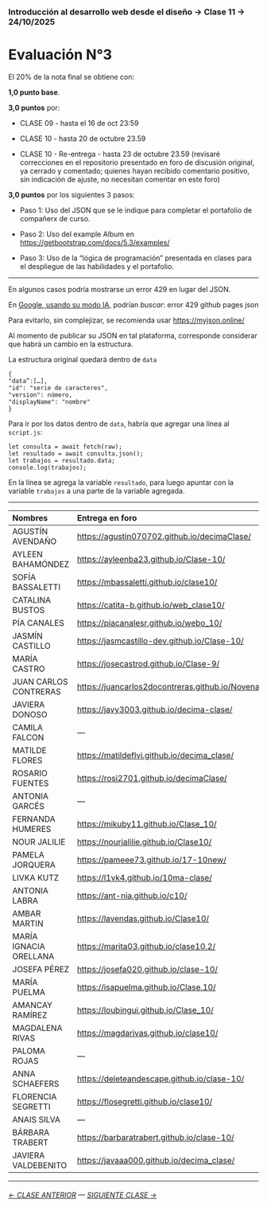 ### Introducción al desarrollo web desde el diseño → Clase 11 → 24/10/2025

# Evaluación N°3

El 20% de la nota final se obtiene con: 

**1,0 punto base**.

**3,0 puntos** por:

- CLASE 09 - hasta el 16 de oct 23:59

- CLASE 10 - hasta 20 de octubre 23.59 

- CLASE 10 - Re-entrega - hasta 23 de octubre 23.59 (revisaré correcciones en el repositorio presentado en foro de discusión original, ya cerrado y comentado; quienes hayan recibido comentario positivo, sin indicación de ajuste, no necesitan comentar en este foro)

**3,0 puntos** por los siguientes 3 pasos: 

- Paso 1: Uso del JSON que se le indique para completar el portafolio de compañerx de curso.

- Paso 2: Uso del example Album en https://getbootstrap.com/docs/5.3/examples/

- Paso 3: Uso de la “lógica de programación” presentada en clases para el despliegue de las habilidades y el portafolio.


- - - - - - - 

En algunos casos podría mostrarse un error 429 en lugar del JSON.

En [Google, usando su modo IA](https://www.google.com/), podrían *buscar*: error 429 github pages json

Para evitarlo, sin complejizar, se recomienda usar https://myjson.online/

Al momento de publicar su JSON en tal plataforma, corresponde considerar que habrá un cambio en la estructura.

La estructura original quedará dentro de `data` 

```
{
"data”:[…],
"id": "serie de caracteres",
"version": número,
"displayName": "nombre"
}
```

Para ir por los datos dentro de `data`, habría que agregar una línea al `script.js`:

```
let consulta = await fetch(raw);
let resultado = await consulta.json();
let trabajos = resultado.data;
console.log(trabajos);
```

En la línea se agrega la variable `resultado`, para luego apuntar con la variable `trabajos` a una parte de la variable agregada.

- - - - - - - 

|	Nombres		|	Entrega en foro	|
|	:-------------		|	:---------	|
|	AGUSTÍN	AVENDAÑO	|	https://agustin070702.github.io/decimaClase/	|
|	AYLEEN	BAHAMÓNDEZ	|	https://ayleenba23.github.io/Clase-10/	|
|	SOFÍA	BASSALETTI	|	https://mbassaletti.github.io/clase10/	|
|	CATALINA	BUSTOS	|	https://catita-b.github.io/web_clase10/	|
|	PÍA	CANALES	|	https://piacanalesr.github.io/webo_10/	|
|	JASMÍN	CASTILLO	|	https://jasmcastillo-dev.github.io/Clase-10/	|
|	MARÍA	CASTRO	|	https://josecastrod.github.io/Clase-9/	|
|	JUAN CARLOS	CONTRERAS	|	https://juancarlos2docontreras.github.io/NovenaClase/	|
|	JAVIERA	DONOSO	|	https://javy3003.github.io/decima-clase/	|
|	CAMILA	FALCON	|	—	|
|	MATILDE	FLORES	|	https://matildeflvi.github.io/decima_clase/	|
|	ROSARIO	FUENTES	|	https://rosi2701.github.io/decimaClase/	|
|	ANTONIA	GARCÉS	|	—	|
|	FERNANDA	HUMERES	|	https://mikuby11.github.io/Clase_10/	|
|	NOUR	JALILIE	|	https://nourjalilie.github.io/Clase10/	|
|	PAMELA	JORQUERA	|	https://pameee73.github.io/17-10new/	|
|	LIVKA	KUTZ	|	https://l1vk4.github.io/10ma-clase/	|
|	ANTONIA	LABRA	|	https://ant-nia.github.io/c10/	|
|	AMBAR	MARTIN	|	https://lavendas.github.io/Clase10/	|
|	MARÍA	IGNACIA ORELLANA	|	https://marita03.github.io/clase10.2/	|
|	JOSEFA	PÉREZ	|	https://josefa020.github.io/clase-10/	|
|	MARÍA	PUELMA	|	https://isapuelma.github.io/Clase.10/	|
|	AMANCAY	RAMÍREZ	|	https://loubingui.github.io/Clase_10/	|
|	MAGDALENA	RIVAS	|	https://magdarivas.github.io/clase10/	|
|	PALOMA	ROJAS	|	—	|
|	ANNA	SCHAEFERS	|	https://deleteandescape.github.io/clase-10/	|
|	FLORENCIA	SEGRETTI	|	https://flosegretti.github.io/clase10/	|
|	ANAIS	SILVA	|	—	|
|	BÁRBARA	TRABERT	|	https://barbaratrabert.github.io/clase-10/	|
|	JAVIERA	VALDEBENITO	|	https://javaaa000.github.io/decima_clase/	|



- - - - - - - 

###### [← CLASE ANTERIOR](https://github.com/profesorfaco/opr/tree/main/clase-10) — [SIGUIENTE CLASE →](https://github.com/profesorfaco/opr/tree/main/clase-13)
